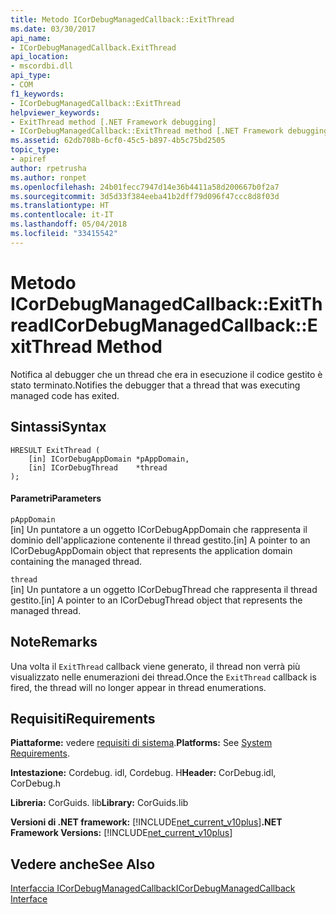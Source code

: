 ```yaml
---
title: Metodo ICorDebugManagedCallback::ExitThread
ms.date: 03/30/2017
api_name:
- ICorDebugManagedCallback.ExitThread
api_location:
- mscordbi.dll
api_type:
- COM
f1_keywords:
- ICorDebugManagedCallback::ExitThread
helpviewer_keywords:
- ExitThread method [.NET Framework debugging]
- ICorDebugManagedCallback::ExitThread method [.NET Framework debugging]
ms.assetid: 62db708b-6cf0-45c5-b897-4b5c75bd2505
topic_type:
- apiref
author: rpetrusha
ms.author: ronpet
ms.openlocfilehash: 24b01fecc7947d14e36b4411a58d200667b0f2a7
ms.sourcegitcommit: 3d5d33f384eeba41b2dff79d096f47ccc8d8f03d
ms.translationtype: HT
ms.contentlocale: it-IT
ms.lasthandoff: 05/04/2018
ms.locfileid: "33415542"
---
```

# <a name="icordebugmanagedcallbackexitthread-method"></a><span data-ttu-id="599de-102">Metodo ICorDebugManagedCallback::ExitThread</span><span class="sxs-lookup"><span data-stu-id="599de-102">ICorDebugManagedCallback::ExitThread Method</span></span>
<span data-ttu-id="599de-103">Notifica al debugger che un thread che era in esecuzione il codice gestito è stato terminato.</span><span class="sxs-lookup"><span data-stu-id="599de-103">Notifies the debugger that a thread that was executing managed code has exited.</span></span>  
  
## <a name="syntax"></a><span data-ttu-id="599de-104">Sintassi</span><span class="sxs-lookup"><span data-stu-id="599de-104">Syntax</span></span>  
  
```  
HRESULT ExitThread (  
    [in] ICorDebugAppDomain *pAppDomain,  
    [in] ICorDebugThread    *thread  
);  
```  
  
#### <a name="parameters"></a><span data-ttu-id="599de-105">Parametri</span><span class="sxs-lookup"><span data-stu-id="599de-105">Parameters</span></span>  
 `pAppDomain`  
 <span data-ttu-id="599de-106">[in] Un puntatore a un oggetto ICorDebugAppDomain che rappresenta il dominio dell'applicazione contenente il thread gestito.</span><span class="sxs-lookup"><span data-stu-id="599de-106">[in] A pointer to an ICorDebugAppDomain object that represents the application domain containing the managed thread.</span></span>  
  
 `thread`  
 <span data-ttu-id="599de-107">[in] Un puntatore a un oggetto ICorDebugThread che rappresenta il thread gestito.</span><span class="sxs-lookup"><span data-stu-id="599de-107">[in] A pointer to an ICorDebugThread object that represents the managed thread.</span></span>  
  
## <a name="remarks"></a><span data-ttu-id="599de-108">Note</span><span class="sxs-lookup"><span data-stu-id="599de-108">Remarks</span></span>  
 <span data-ttu-id="599de-109">Una volta il `ExitThread` callback viene generato, il thread non verrà più visualizzato nelle enumerazioni dei thread.</span><span class="sxs-lookup"><span data-stu-id="599de-109">Once the `ExitThread` callback is fired, the thread will no longer appear in thread enumerations.</span></span>  
  
## <a name="requirements"></a><span data-ttu-id="599de-110">Requisiti</span><span class="sxs-lookup"><span data-stu-id="599de-110">Requirements</span></span>  
 <span data-ttu-id="599de-111">**Piattaforme:** vedere [requisiti di sistema](../../../../docs/framework/get-started/system-requirements.md).</span><span class="sxs-lookup"><span data-stu-id="599de-111">**Platforms:** See [System Requirements](../../../../docs/framework/get-started/system-requirements.md).</span></span>  
  
 <span data-ttu-id="599de-112">**Intestazione:** Cordebug. idl, Cordebug. H</span><span class="sxs-lookup"><span data-stu-id="599de-112">**Header:** CorDebug.idl, CorDebug.h</span></span>  
  
 <span data-ttu-id="599de-113">**Libreria:** CorGuids. lib</span><span class="sxs-lookup"><span data-stu-id="599de-113">**Library:** CorGuids.lib</span></span>  
  
 <span data-ttu-id="599de-114">**Versioni di .NET framework:** [!INCLUDE[net_current_v10plus](../../../../includes/net-current-v10plus-md.md)]</span><span class="sxs-lookup"><span data-stu-id="599de-114">**.NET Framework Versions:** [!INCLUDE[net_current_v10plus](../../../../includes/net-current-v10plus-md.md)]</span></span>  
  
## <a name="see-also"></a><span data-ttu-id="599de-115">Vedere anche</span><span class="sxs-lookup"><span data-stu-id="599de-115">See Also</span></span>  
 [<span data-ttu-id="599de-116">Interfaccia ICorDebugManagedCallback</span><span class="sxs-lookup"><span data-stu-id="599de-116">ICorDebugManagedCallback Interface</span></span>](../../../../docs/framework/unmanaged-api/debugging/icordebugmanagedcallback-interface.md)
